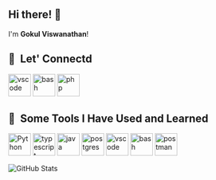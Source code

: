 
## Hi there! 👋  
I'm **Gokul Viswanathan**!  


<h2> 🚀 &nbsp;Let' Connectd</h2>
<p align="left">
<img src="https://cdn.jsdelivr.net/gh/devicons/devicon/icons/vscode/vscode-original.svg" alt="vscode" width="45" height="45"/>
<img src="https://cdn.jsdelivr.net/gh/devicons/devicon/icons/bash/bash-original.svg" alt="bash" width="45" height="45"/>
<img src="https://cdn.jsdelivr.net/gh/devicons/devicon/icons/php/php-original.svg" alt="php" width="45" height="45"/>
</p>


<h2> 🚀 &nbsp;Some Tools I Have Used and Learned</h2>
<p align="left">
<img src="https://cdn.jsdelivr.net/gh/devicons/devicon@latest/icons/python/python-plain.svg" alt="Python" width="45" height="45" />
<img src="https://cdn.jsdelivr.net/gh/devicons/devicon@latest/icons/typescript/typescript-original.svg" alt="typescript" width="45" height="45"  />
<img src="https://cdn.jsdelivr.net/gh/devicons/devicon@latest/icons/java/java-original.svg" alt="java" width="45" height="45"  />
<img src="https://cdn.jsdelivr.net/gh/devicons/devicon@latest/icons/postgresql/postgresql-original.svg" alt="postgres" width="45" height="45"/>
<img src="https://cdn.jsdelivr.net/gh/devicons/devicon/icons/vscode/vscode-original.svg" alt="vscode" width="45" height="45"/>
<img src="https://cdn.jsdelivr.net/gh/devicons/devicon/icons/bash/bash-original.svg" alt="bash" width="45" height="45"/>
<img src="https://cdn.jsdelivr.net/gh/devicons/devicon@latest/icons/postman/postman-original.svg" alt="postman" width="45" height="45"/ />
</p>

![GitHub Stats](https://github-readme-stats.vercel.app/api?username=gokul-viswanathan&show_icons=true&theme=radical)
